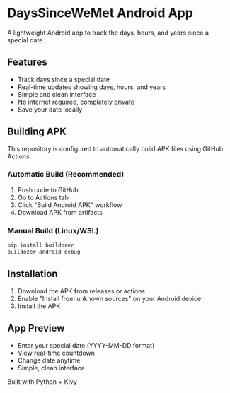 # DaysSinceWeMet Android App

A lightweight Android app to track the days, hours, and years since a special date.

## Features
- Track days since a special date
- Real-time updates showing days, hours, and years
- Simple and clean interface
- No internet required, completely private
- Save your date locally

## Building APK

This repository is configured to automatically build APK files using GitHub Actions.

### Automatic Build (Recommended)
1. Push code to GitHub
2. Go to Actions tab
3. Click "Build Android APK" workflow
4. Download APK from artifacts

### Manual Build (Linux/WSL)
```bash
pip install buildozer
buildozer android debug
```

## Installation
1. Download the APK from releases or actions
2. Enable "Install from unknown sources" on your Android device
3. Install the APK

## App Preview
- Enter your special date (YYYY-MM-DD format)
- View real-time countdown
- Change date anytime
- Simple, clean interface

Built with Python + Kivy
